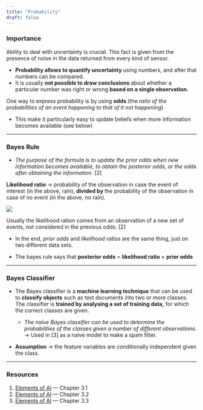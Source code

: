 ```yaml
---
title: "Probability"
draft: false
---
```


### Importance

Ability to deal with uncertainty is crucial. This fact is given from the presence of noise in the data returned from every kind of sensor.

-   **Probability allows to quantify uncertainty** using numbers, and after that numbers can be compared.
-   It is usually **not possible to draw conclusions** about whether a particular number was right or wrong **based on a single observation.**

One way to express probability is by using **odds** (the _ratio of the probabilities of an event happening to that of it not happening_)

-   This make it particularly easy to update beliefs when more information becomes available (see below)

* * *

### Bayes Rule

-   _The purpose of the formula is to update the prior odds when new information becomes available, to obtain the posterior odds, or the odds after obtaining the information._ [2]

**Likelihood ratio** &rarr; probability of the observation in case the event of interest (in the above, rain), **divided by** the probability of the observation in case of no event (in the above, no rain).

<img src="/img/content/ai/likelihood-ratio.png" class="img-fluid figure-img img-custom">

Usually the likelihood ration comes from an observation of a new set of events, not considered in the previous odds. [2]

-   In the end, _prior odds_ and _likelihood ratios_ are the same thing, just on two different data sets.

-   The bayes rule says that **posterior odds** = **likelihood ratio** × **prior odds**

* * *

### Bayes Classifier

-   The Bayes classifier is a **machine learning technique** that can be used to **classify objects** such as text documents into two or more classes. The classifier is **trained by analysing a set of training data,** for which the correct classes are given.
    -   _The naive Bayes classifier can be used to determine the probabilities of the classes given a number of different observations._ &rarr; Used in [3] as a naive model to make a spam filter.


-   **Assumption** &rarr; the feature variables are conditionally independent given the class.

* * *

### Resources

1.  [Elements of AI](https://course.elementsofai.com/3/1) — Chapter 3.1
2.  [Elements of AI](https://course.elementsofai.com/3/2) — Chapter 3.2
3.  [Elements of AI](https://course.elementsofai.com/3/3) — Chapter 3.3
